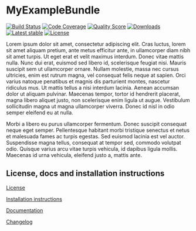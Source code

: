 MyExampleBundle
===============
    
[![Build Status](https://img.shields.io/travis/netgen/MyExampleBundle.svg?style=flat-square)](https://travis-ci.org/netgen/MyExampleBundle)
[![Code Coverage](https://img.shields.io/codecov/c/github/netgen/MyExampleBundle.svg?style=flat-square)](https://codecov.io/gh/netgen/MyExampleBundle)
[![Quality Score](https://img.shields.io/scrutinizer/g/netgen/MyExampleBundle.svg?style=flat-square)](https://scrutinizer-ci.com/g/netgen/MyExampleBundle)
[![Downloads](https://img.shields.io/packagist/dt/netgen/my-example-bundle.svg?style=flat-square)](https://packagist.org/packages/netgen/my-example-bundle/stats)
[![Latest stable](https://img.shields.io/packagist/v/netgen/my-example-bundle.svg?style=flat-square)](https://packagist.org/packages/netgen/my-example-bundle)
[![License](https://img.shields.io/packagist/l/netgen/my-example-bundle.svg?style=flat-square)](LICENSE)

Lorem ipsum dolor sit amet, consectetur adipiscing elit. Cras luctus, lorem sit amet aliquam pretium, ante metus efficitur ante, in ullamcorper diam nibh sit amet turpis. Ut eget erat et velit maximus interdum. Donec vitae mattis nulla. Nunc dui erat, euismod sed libero id, scelerisque feugiat nisi. Mauris suscipit sem ut ullamcorper ornare. Nullam molestie, massa nec cursus ultricies, enim est rutrum magna, vel consequat felis neque at sapien. Orci varius natoque penatibus et magnis dis parturient montes, nascetur ridiculus mus. Ut mattis tellus a nisi interdum lacinia. Aenean accumsan dolor ut aliquam pulvinar. Maecenas tempor, tortor id hendrerit placerat, magna libero aliquet justo, non scelerisque enim ligula ut augue. Vestibulum sollicitudin magna ut magna ullamcorper viverra. Donec id nisl in odio semper eleifend eu at nulla.

Morbi a libero eu purus ullamcorper fermentum. Donec suscipit consequat neque eget semper. Pellentesque habitant morbi tristique senectus et netus et malesuada fames ac turpis egestas. Sed euismod lacinia est vel auctor. Suspendisse magna tellus, consequat at tempor sed, commodo volutpat odio. Quisque varius arcu vitae turpis vehicula, id dapibus ligula mollis. Maecenas id urna vehicula, eleifend justo a, mattis ante.

License, docs and installation instructions
-------------------------------------------

[License](LICENSE)

[Installation instructions](doc/INSTALL.md)

[Documentation](doc/DOC.md)

[Changelog](doc/CHANGELOG.md)
